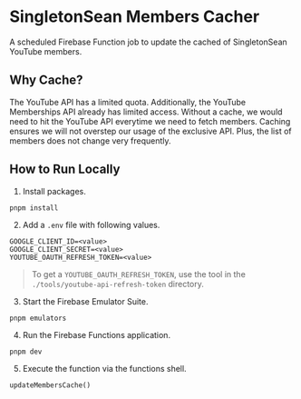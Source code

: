 # SingletonSean Members Cacher

A scheduled Firebase Function job to update the cached of SingletonSean YouTube members.

## Why Cache?

The YouTube API has a limited quota. Additionally, the YouTube Memberships API already has limited access. Without
a cache, we would need to hit the YouTube API everytime we need to fetch members. Caching ensures we will not
overstep our usage of the exclusive API. Plus, the list of members does not change very frequently.

## How to Run Locally

1. Install packages.

```
pnpm install
```

2. Add a `.env` file with following values.

```
GOOGLE_CLIENT_ID=<value>
GOOGLE_CLIENT_SECRET=<value>
YOUTUBE_OAUTH_REFRESH_TOKEN=<value>
```

> To get a `YOUTUBE_OAUTH_REFRESH_TOKEN`, use the tool in the `./tools/youtube-api-refresh-token` directory.

3. Start the Firebase Emulator Suite.

```
pnpm emulators
```

4. Run the Firebase Functions application.

```
pnpm dev
```

5. Execute the function via the functions shell.

```
updateMembersCache()
```
